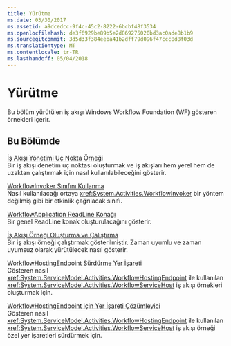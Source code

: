 ```yaml
---
title: Yürütme
ms.date: 03/30/2017
ms.assetid: a9dcedcc-9f4c-45c2-8222-6bcbf48f3534
ms.openlocfilehash: de3f6929be89b5e2d869275020bd3ac0ade8b1b9
ms.sourcegitcommit: 3d5d33f384eeba41b2dff79d096f47ccc8d8f03d
ms.translationtype: MT
ms.contentlocale: tr-TR
ms.lasthandoff: 05/04/2018
---
```

# <a name="execution"></a>Yürütme
Bu bölüm yürütülen iş akışı Windows Workflow Foundation (WF) gösteren örnekleri içerir.  
  
## <a name="in-this-section"></a>Bu Bölümde  
 [İş Akışı Yönetimi Uç Nokta Örneği](../../../../docs/framework/windows-workflow-foundation/samples/workflow-management-endpoint-sample.md)  
 Bir iş akışı denetim uç noktası oluşturmak ve iş akışları hem yerel hem de uzaktan çalıştırmak için nasıl kullanılabileceğini gösterir.  
  
 [WorkflowInvoker Sınıfını Kullanma](../../../../docs/framework/windows-workflow-foundation/samples/using-the-workflowinvoker-class.md)  
 Nasıl kullanılacağı ortaya <xref:System.Activities.WorkflowInvoker> bir yöntem değilmiş gibi bir etkinlik çağrılacak sınıfı.  
  
 [WorkflowApplication ReadLine Konağı](../../../../docs/framework/windows-workflow-foundation/samples/workflowapplication-readline-host.md)  
 Bir genel ReadLine konak oluşturulacağını gösterir.  
  
 [İş Akışı Örneği Oluşturma ve Çalıştırma](../../../../docs/framework/windows-workflow-foundation/samples/creating-and-running-a-workflow-instance.md)  
 Bir iş akışı örneği çalıştırmak gösterilmiştir. Zaman uyumlu ve zaman uyumsuz olarak yürütülecek nasıl gösterir.  
  
 [WorkflowHostingEndpoint Sürdürme Yer İşareti](../../../../docs/framework/windows-workflow-foundation/samples/workflowhostingendpoint-resume-bookmark.md)  
 Gösteren nasıl <xref:System.ServiceModel.Activities.WorkflowHostingEndpoint> ile kullanılan <xref:System.ServiceModel.Activities.WorkflowServiceHost> iş akışı örnekleri oluşturmak için.  
  
 [WorkflowHostingEndpoint için Yer İşareti Çözümleyici](../../../../docs/framework/windows-workflow-foundation/samples/bookmark-resolver-for-workflowhostingendpoint.md)  
 Gösteren nasıl <xref:System.ServiceModel.Activities.WorkflowHostingEndpoint> ile kullanılan <xref:System.ServiceModel.Activities.WorkflowServiceHost> iş akışı örneği özel yer işaretleri sürdürmek için.
